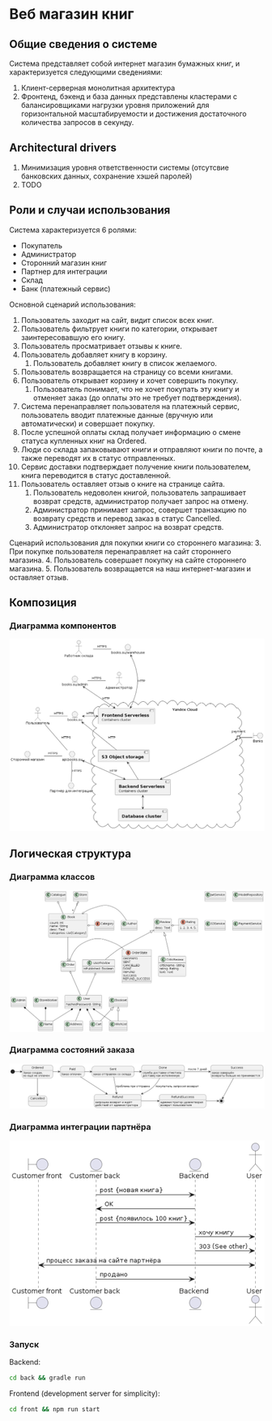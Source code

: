 # Веб магазин книг
## Общие сведения о системе
Система представляет собой интернет магазин бумажных книг, и характеризуется следующими сведениями:
1. Клиент-серверная монолитная архитектура
2. Фронтенд, бэкенд и база данных представлены кластерами с балансировщиками нагрузки уровня приложений для горизонтальной масштабируемости и достижения достаточного количества запросов в секунду.
## Architectural drivers
1. Минимизация уровня ответственности системы (отсутсвие банковских данных, сохранение хэшей паролей)
2. TODO
## Роли и случаи использования
Система характеризуется 6 ролями:
* Покупатель
* Администратор
* Сторонний магазин книг
* Партнер для интеграции
* Склад
* Банк (платежный сервис)

Основной сценарий использования:
1. Пользователь заходит на сайт, видит список всех книг.
2. Пользователь фильтрует книги по категории, открывает заинтересовавшую его книгу.
3. Пользователь просматривает отзывы к книге.
4. Пользователь добавляет книгу в корзину.
    1. Пользователь добавляет книгу в список желаемого.
5. Пользователь возвращается на страницу со всеми книгами.
6. Пользователь открывает корзину и хочет совершить покупку.
    1. Пользователь понимает, что не хочет покупать эту книгу и отменяет заказ (до оплаты это не требует подтверждения).
7. Система перенаправляет пользователя на платежный сервис, пользователь вводит платежные данные (вручную или автоматически) и совершает покупку.
8. После успешной оплаты склад получает информацию о смене статуса купленных книг на Ordered.
9. Люди со склада запаковывают книги и отправляют книги по почте, а также переводят их в статус отправленных.
10. Сервис доставки подтверждает получение книги пользователем, книга переводится в статус доставленной.
11. Пользователь оставляет отзыв о книге на странице сайта.
    1. Пользователь недоволен книгой, пользователь запрашивает возврат средств, администратор получает запрос на отмену.
      1. Администратор принимает запрос, совершет транзакцию по возврату средств и перевод заказ в статус Cancelled.
      2. Администратор отклоняет запрос на возврат средств.

Сценарий использования для покупки книги со стороннего магазина:
3. При покупке пользователя перенаправляет на сайт стороннего магазина.
4. Пользователь совершает покупку на сайте стороннего магазина.
5. Пользователь возвращается на наш интернет-магазин и оставляет отзыв.

## Композиция

### Диаграмма компонентов
![Component diagram](./uml/rendered/component_diagram.png)

## Логическая структура

### Диаграмма классов
![Class diagram](./uml/rendered/class_diagram.png)

### Диаграмма состояний заказа
![Order states](./uml/rendered/order_states.png)

### Диаграмма интеграции партнёра
![Partner integration](./uml/rendered/partner_integration.png)

### Запуск
Backend:
```sh
cd back && gradle run
```
Frontend (development server for simplicity):
```sh
cd front && npm run start
```
